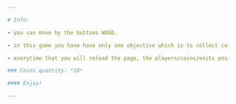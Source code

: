 ```yaml
---

# Info:

- you can move by the buttons WASD.

- in this game you have have only one objective which is to collect coins and then go to the exit.

- everytime that you will reload the page, the players/coins/exits positions will be randomized.

### Coins quantity: *10*

#### Enjoy!

---
```

